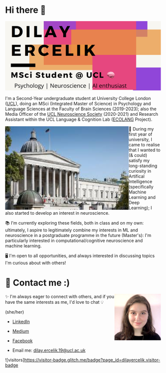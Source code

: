 # Hi there 👋

![img](https://github.com/dilayercelik/dilayercelik/blob/master/pic2.png)

I'm a Second-Year undergraduate student at University College London ([UCL](https://www.ucl.ac.uk/)), doing an MSci (Integrated Master of Science) in Psychology and Language Sciences at the Faculty of Brain Sciences (2019-2023); also the Media Officer of the [UCL Neuroscience Society](http://www.uclneurosoc.com/) (2020-2021) and Research Assistant within the UCL Language & Cognition Lab ([ECOLANG](http://www.language-cognition-lab.org/research/ecological-language/) Project).

<img align="left" width="400" height="270" src="https://github.com/dilayercelik/dilayercelik/blob/master/ucl2.jpg">

🧠 During my first year of university, I came to realise that I wanted to (& could) satisfy my long-standing curiosity in Artifical Intelligence (specifically Machine Learning and Deep Learning); I also started to develop an interest in neuroscience.

📚 I'm currently exploring these fields, both in class and on my own: ultimately, I aspire to legitimately combine my interests in ML and neuroscience in a postgraduate programme in the future (Master's): I'm particularly interested in computational/cognitive neuroscience and machine learning.  

🖥 I'm open to all opportunities, and always interested in discussing topics I'm curious about with others! 


# 🚀 Contact me :)

<img align="right" width="150" height="150" src="https://github.com/dilayercelik/dilayercelik/blob/master/linkedin-profile.jpeg">

✨ I'm always eager to connect with others, and if you have the same interests as me, I'd love to chat 💡

(she/her)

- [LinkedIn](https://www.linkedin.com/in/dilay-fidan-ercelik-682675194/)

- [Medium](https://medium.com/@dilay.ercelik)

- [Facebook](https://www.facebook.com/dilay.ercelik)

- Email me: dilay.ercelik.19@ucl.ac.uk

![visitors]https://visitor-badge.glitch.me/badge?page_id=dilayercelik.visitor-badge

<!--
**dilayercelik/dilayercelik** is a ✨ _special_ ✨ repository because its `README.md` (this file) appears on your GitHub profile.
